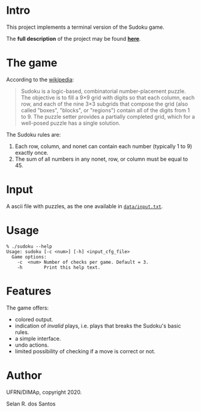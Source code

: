 # Intro

This project implements a terminal version of the Sudoku game.

The **full description** of the project may be found [**here**](docs/sudoku_interativo.pdf).

# The game

According to the [wikipedia](https://en.wikipedia.org/wiki/Sudoku):

> Sudoku is a logic-based, combinatorial number-placement puzzle.
> The objective is to fill a 9×9 grid with digits so that each column, each row, and each of the nine 3×3 subgrids that compose the grid (also called "boxes", "blocks", or "regions") contain all of the digits from 1 to 9.
> The puzzle setter provides a partially completed grid, which for a well-posed puzzle has a single solution.

The Sudoku rules are:

1. Each row, column, and nonet can contain each number (typically 1 to 9) exactly once.
2. The sum of all numbers in any nonet, row, or column must be equal to 45.

# Input

A ascii file with puzzles, as the one available in [`data/input.txt`](data/input.txt).

# Usage

```
% ./sudoku --help
Usage: sudoku [-c <num>] [-h] <input_cfg_file>
  Game options:
    -c  <num> Number of checks per game. Default = 3.
    -h        Print this help text.
```

# Features

The game offers:

+ colored output.
+ indication of _invalid_ plays, i.e. plays that breaks the Sudoku's basic rules.
+ a simple interface.
+ undo actions.
+ limited possibility of checking if a move is correct or not.

# Author

UFRN/DIMAp, copyright 2020.

Selan R. dos Santos

